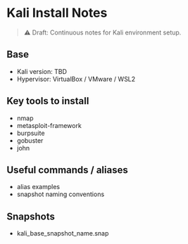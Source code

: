 ﻿# Kali Install Notes

> ⚠️ Draft: Continuous notes for Kali environment setup.

## Base
- Kali version: TBD
- Hypervisor: VirtualBox / VMware / WSL2

## Key tools to install
- nmap
- metasploit-framework
- burpsuite
- gobuster
- john

## Useful commands / aliases
- alias examples
- snapshot naming conventions

## Snapshots
- kali_base_snapshot_name.snap
